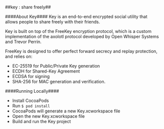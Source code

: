 ##key : share freely##

####About Key####
Key is an end-to-end encrypted social utility that allows people to share freely with their friends. 

Key is built on top of the FreeKey encryption protocol, which is a custom implementation of the axolotl protocol developed by Open Whisper Systems and Trevor Perrin. 

FreeKey is designed to offer perfect forward secrecy and replay protection, and relies on:

- EC-25519 for Public/Private Key generation 
- ECDH for Shared-Key Agreement 
- ECDSA for signing
- SHA-256 for MAC generation and verification.

####Running Locally####

- Install CocoaPods
- Run `$ pod install`
- CocoaPods will generate a new Key.xcworkspace file
- Open the new Key.xcworkspace file
- Build and run the Key project

